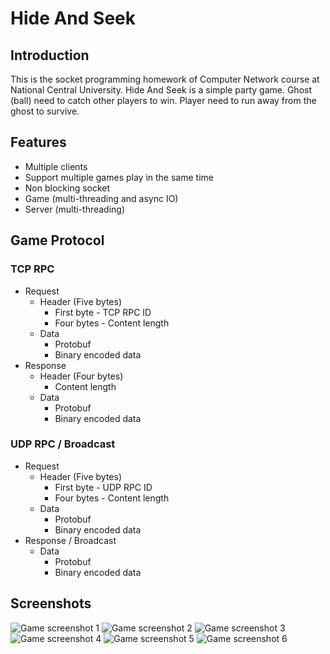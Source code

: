 # Hide And Seek

## Introduction

This is the socket programming homework of Computer Network course at National Central University.
Hide And Seek is a simple party game. Ghost (ball) need to catch other players to win. Player need to run away from the ghost to survive.

## Features

- Multiple clients
- Support multiple games play in the same time
- Non blocking socket
- Game (multi-threading and async IO)
- Server (multi-threading)

## Game Protocol

### TCP RPC

- Request
  - Header (Five bytes)
    - First byte - TCP RPC ID
    - Four bytes - Content length
  - Data
    - Protobuf
    - Binary encoded data
- Response
  - Header (Four bytes)
    - Content length
  - Data
    - Protobuf
    - Binary encoded data

### UDP RPC / Broadcast

- Request
  - Header (Five bytes)
    - First byte - UDP RPC ID
    - Four bytes - Content length
  - Data
    - Protobuf
    - Binary encoded data
- Response / Broadcast
  - Data
    - Protobuf
    - Binary encoded data

## Screenshots

![Game screenshot 1](docs/screenshots/1.jpg)
![Game screenshot 2](docs/screenshots/2.jpg)
![Game screenshot 3](docs/screenshots/3.jpg)
![Game screenshot 4](docs/screenshots/4.jpg)
![Game screenshot 5](docs/screenshots/5.jpg)
![Game screenshot 6](docs/screenshots/6.jpg)
